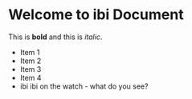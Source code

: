 # Welcome to ibi Document

This is **bold** and this is *italic*.

- Item 1
- Item 2
- Item 3
- Item 4
- ibi ibi on the watch - what do you see?
